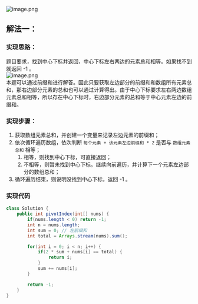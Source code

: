 ![image.png](https://gitee.com/roada/drawingBed/raw/main/blog/blog1699494526429-99f7e9bb-247a-4481-8e9f-b53ccdd99ecb.png)
## 解法一：
### 实现思路：
题目要求，找到中心下标并返回，中心下标左右两边的元素总和相等。如果找不到就返回 -1 。<br />![image.png](https://gitee.com/roada/drawingBed/raw/main/blog/1699495038789-10cf4911-442f-4d22-82ea-bf7743adeeaf.png)<br />本题可以通过前缀和进行解答。因此只要获取左边部分的前缀和和数组所有元素总和，那右边部分元素的总和也可以通过计算得出。由于中心下标要求左右两边数组元素总和相等，所以存在中心下标时，右边部分元素的总和等于中心元素左边的前缀和。
### 实现步骤：

1. 获取数组元素总和，并创建一个变量来记录左边元素的前缀和；
2. 依次循环遍历数组，依次判断 `每个元素 + 该元素左边前缀和 * 2` 是否与 `数组元素总和` 相等；
   1. 相等，则找到中心下标，可直接返回；
   2. 不相等，则暂未找到中心下标。继续向前遍历，并计算下一个元素左边部分的数组总和；
3. 循环遍历结束，则说明没找到中心下标，返回 -1 。
### 实现代码
```java
class Solution {
    public int pivotIndex(int[] nums) {
        if(nums.length < 0) return -1;
        int n = nums.length;
        int sum = 0; // 左前缀和
        int total = Arrays.stream(nums).sum();

        for(int i = 0; i < n; i++) {
            if(2 * sum + nums[i] == total) {
                return i;
            }
            sum += nums[i];
        }

        return -1;
    }
}
```

